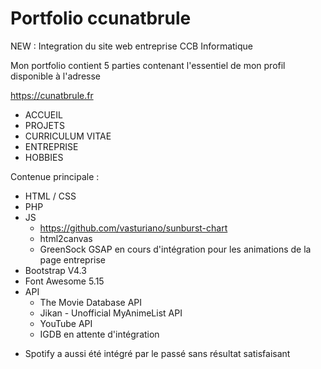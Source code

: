 # Portfolio ccunatbrule

NEW : Integration du site web entreprise CCB Informatique

Mon portfolio contient 5 parties contenant l'essentiel de mon profil disponible à l'adresse 

https://cunatbrule.fr

- ACCUEIL
- PROJETS
- CURRICULUM VITAE
- ENTREPRISE
- HOBBIES

Contenue principale :
- HTML / CSS
- PHP
- JS
  - https://github.com/vasturiano/sunburst-chart 
  - html2canvas
  - GreenSock GSAP en cours d'intégration pour les animations de la page entreprise
- Bootstrap V4.3
- Font Awesome 5.15
- API
  - The Movie Database API
  - Jikan - Unofficial MyAnimeList API
  - YouTube API
  - IGDB en attente d'intégration
* Spotify a aussi été intégré par le passé sans résultat satisfaisant
